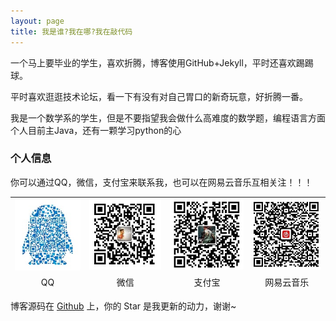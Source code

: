 ```yaml
---
layout: page
title: 我是谁?我在哪?我在敲代码 
---
```


一个马上要毕业的学生，喜欢折腾，博客使用GitHub+Jekyll，平时还喜欢踢踢球。
<p>
平时喜欢逛逛技术论坛，看一下有没有对自己胃口的新奇玩意，好折腾一番。
<p>
我是一个数学系的学生，但是不要指望我会做什么高难度的数学题，编程语言方面个人目前主Java，还有一颗学习python的心

<p>

<h3> 个人信息 </h3>  
你可以通过QQ，微信，支付宝来联系我，也可以在网易云音乐互相关注！！！
<p>
<table width="auto" height="150px" cellpadding="0" cellspacing="0" align="center">
<tr>
<td style="width:150px height:150px"><img src="images/qq.JPG" /></td>
<td style="width:150px height:150px"><img src="images/wx.JPG" /></td>
<td style="width:150px height:150px"><img src="images/zfb.JPG" /></td>
<td style="width:150px height:150px"><img src="images/wyy.jpg" /></td>
</tr>
<tr style="text-align:center">
<td>QQ</td>
<td>微信</td>
<td>支付宝</td>
<td>网易云音乐</td>
</tr>
</table>



博客源码在 <a target="_blank" href='https://github.com/cr1753343566/cr1753343566.github.io/'>Github</a> 上，你的 Star 是我更新的动力，谢谢~











